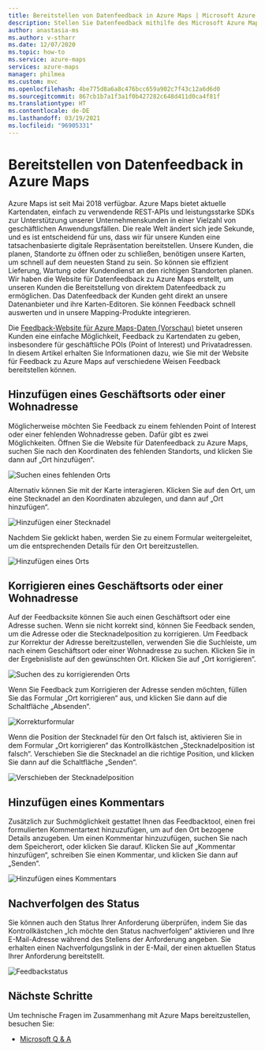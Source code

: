 ```yaml
---
title: Bereitstellen von Datenfeedback in Azure Maps | Microsoft Azure Maps
description: Stellen Sie Datenfeedback mithilfe des Microsoft Azure Maps-Feedbacktools bereit.
author: anastasia-ms
ms.author: v-stharr
ms.date: 12/07/2020
ms.topic: how-to
ms.service: azure-maps
services: azure-maps
manager: philmea
ms.custom: mvc
ms.openlocfilehash: 4be775d8a6a8c476bcc659a902c7f43c12a6d6d0
ms.sourcegitcommit: 867cb1b7a1f3a1f0b427282c648d411d0ca4f81f
ms.translationtype: HT
ms.contentlocale: de-DE
ms.lasthandoff: 03/19/2021
ms.locfileid: "96905331"
---
```

# <a name="provide-data-feedback-to-azure-maps"></a>Bereitstellen von Datenfeedback in Azure Maps

Azure Maps ist seit Mai 2018 verfügbar. Azure Maps bietet aktuelle Kartendaten, einfach zu verwendende REST-APIs und leistungsstarke SDKs zur Unterstützung unserer Unternehmenskunden in einer Vielzahl von geschäftlichen Anwendungsfällen. Die reale Welt ändert sich jede Sekunde, und es ist entscheidend für uns, dass wir für unsere Kunden eine tatsachenbasierte digitale Repräsentation bereitstellen. Unsere Kunden, die planen, Standorte zu öffnen oder zu schließen, benötigen unsere Karten, um schnell auf dem neuesten Stand zu sein. So können sie effizient Lieferung, Wartung oder Kundendienst an den richtigen Standorten planen. Wir haben die Website für Datenfeedback zu Azure Maps erstellt, um unseren Kunden die Bereitstellung von direktem Datenfeedback zu ermöglichen. Das Datenfeedback der Kunden geht direkt an unsere Datenanbieter und ihre Karten-Editoren. Sie können Feedback schnell auswerten und in unsere Mapping-Produkte integrieren.  

Die [Feedback-Website für Azure Maps-Daten (Vorschau)](https://feedback.azuremaps.com) bietet unseren Kunden eine einfache Möglichkeit, Feedback zu Kartendaten zu geben, insbesondere für geschäftliche POIs (Point of Interest) und Privatadressen. In diesem Artikel erhalten Sie Informationen dazu, wie Sie mit der Website für Feedback zu Azure Maps auf verschiedene Weisen Feedback bereitstellen können.

## <a name="add-a-business-place-or-a-residential-address"></a>Hinzufügen eines Geschäftsorts oder einer Wohnadresse 

Möglicherweise möchten Sie Feedback zu einem fehlenden Point of Interest oder einer fehlenden Wohnadresse geben. Dafür gibt es zwei Möglichkeiten. Öffnen Sie die Website für Datenfeedback zu Azure Maps, suchen Sie nach den Koordinaten des fehlenden Standorts, und klicken Sie dann auf „Ort hinzufügen“.

  ![Suchen eines fehlenden Orts](./media/how-to-use-feedback-tool/search-poi.png)

Alternativ können Sie mit der Karte interagieren. Klicken Sie auf den Ort, um eine Stecknadel an den Koordinaten abzulegen, und dann auf „Ort hinzufügen“.

  ![Hinzufügen einer Stecknadel](./media/how-to-use-feedback-tool/add-poi.png)

Nachdem Sie geklickt haben, werden Sie zu einem Formular weitergeleitet, um die entsprechenden Details für den Ort bereitzustellen.

  ![Hinzufügen eines Orts](./media/how-to-use-feedback-tool/add-a-place.png)

## <a name="fix-a-business-place-or-a-residential-address"></a>Korrigieren eines Geschäftsorts oder einer Wohnadresse 

Auf der Feedbacksite können Sie auch einen Geschäftsort oder eine Adresse suchen. Wenn sie nicht korrekt sind, können Sie Feedback senden, um die Adresse oder die Stecknadelposition zu korrigieren. Um Feedback zur Korrektur der Adresse bereitzustellen, verwenden Sie die Suchleiste, um nach einem Geschäftsort oder einer Wohnadresse zu suchen. Klicken Sie in der Ergebnisliste auf den gewünschten Ort. Klicken Sie auf „Ort korrigieren“.

  ![Suchen des zu korrigierenden Orts](./media/how-to-use-feedback-tool/fix-place.png)

Wenn Sie Feedback zum Korrigieren der Adresse senden möchten, füllen Sie das Formular „Ort korrigieren“ aus, und klicken Sie dann auf die Schaltfläche „Absenden“.

  ![Korrekturformular](./media/how-to-use-feedback-tool/fix-form.png)

Wenn die Position der Stecknadel für den Ort falsch ist, aktivieren Sie in dem Formular „Ort korrigieren“ das Kontrollkästchen „Stecknadelposition ist falsch“. Verschieben Sie die Stecknadel an die richtige Position, und klicken Sie dann auf die Schaltfläche „Senden“.

  ![Verschieben der Stecknadelposition](./media/how-to-use-feedback-tool/move-pin.png)

## <a name="add-a-comment"></a>Hinzufügen eines Kommentars 

Zusätzlich zur Suchmöglichkeit gestattet Ihnen das Feedbacktool, einen frei formulierten Kommentartext hinzuzufügen, um auf den Ort bezogene Details anzugeben. Um einen Kommentar hinzuzufügen, suchen Sie nach dem Speicherort, oder klicken Sie darauf. Klicken Sie auf „Kommentar hinzufügen“, schreiben Sie einen Kommentar, und klicken Sie dann auf „Senden“.

  ![Hinzufügen eines Kommentars](./media/how-to-use-feedback-tool/add-comment.png)

## <a name="track-status"></a>Nachverfolgen des Status 

Sie können auch den Status Ihrer Anforderung überprüfen, indem Sie das Kontrollkästchen „Ich möchte den Status nachverfolgen“ aktivieren und Ihre E-Mail-Adresse während des Stellens der Anforderung angeben. Sie erhalten einen Nachverfolgungslink in der E-Mail, der einen aktuellen Status Ihrer Anforderung bereitstellt. 

  ![Feedbackstatus](./media/how-to-use-feedback-tool/feedback-status.png)


## <a name="next-steps"></a>Nächste Schritte

Um technische Fragen im Zusammenhang mit Azure Maps bereitzustellen, besuchen Sie:

* [Microsoft Q & A](/answers/topics/azure-maps.html)